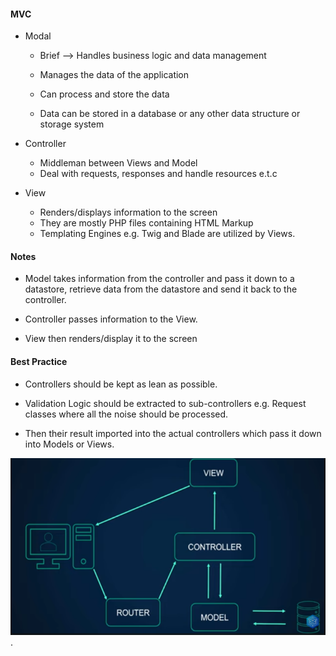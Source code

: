 #### MVC

- Modal
    * Brief --> Handles business logic and data management

    * Manages the data of the application
    * Can process and store the data
    * Data can be stored in a database or any other data structure or storage system


- Controller
    * Middleman between Views and Model
    * Deal with requests, responses and handle resources e.t.c
    

- View
    * Renders/displays information to the screen
    * They are mostly PHP files containing HTML Markup
    * Templating Engines e.g. Twig and Blade are utilized by Views.



#### Notes

- Model takes information from the controller and pass it down to a datastore, 
retrieve data from the datastore and send it back to the controller. 

- Controller passes information to the View. 

- View then renders/display it to the screen

#### Best Practice

- Controllers should be kept as lean as possible.

- Validation Logic should be extracted to sub-controllers e.g. Request classes
where all the noise should be processed.

- Then their result imported into the actual controllers which pass it down
into Models or Views.


![MVC Image](/MVC.png "MVC Diagram").
